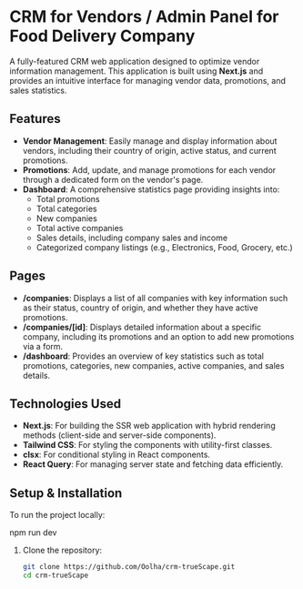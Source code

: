# CRM for Vendors / Admin Panel for Food Delivery Company

A fully-featured CRM web application designed to optimize vendor information management. This application is built using **Next.js** and provides an intuitive interface for managing vendor data, promotions, and sales statistics.

## Features

- **Vendor Management**: Easily manage and display information about vendors, including their country of origin, active status, and current promotions.
- **Promotions**: Add, update, and manage promotions for each vendor through a dedicated form on the vendor's page.
- **Dashboard**: A comprehensive statistics page providing insights into:
  - Total promotions
  - Total categories
  - New companies
  - Total active companies
  - Sales details, including company sales and income
  - Categorized company listings (e.g., Electronics, Food, Grocery, etc.)

## Pages

- **/companies**: Displays a list of all companies with key information such as their status, country of origin, and whether they have active promotions.
- **/companies/[id]**: Displays detailed information about a specific company, including its promotions and an option to add new promotions via a form.
- **/dashboard**: Provides an overview of key statistics such as total promotions, categories, new companies, active companies, and sales details.

## Technologies Used

- **Next.js**: For building the SSR web application with hybrid rendering methods (client-side and server-side components).
- **Tailwind CSS**: For styling the components with utility-first classes.
- **clsx**: For conditional styling in React components.
- **React Query**: For managing server state and fetching data efficiently.

## Setup & Installation

To run the project locally:

npm run dev

1. Clone the repository:

   ```bash
   git clone https://github.com/Oolha/crm-trueScape.git
   cd crm-trueScape
   ```
